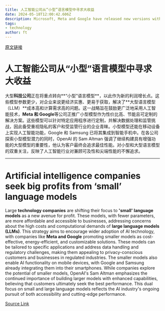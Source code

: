 ```yaml
---
title: 人工智能公司从“小型”语言模型中寻求大收益
date: 2024-05-18T12:00:42.606Z
description: Microsoft, Meta and Google have released new versions with fewer ‘parameters’ that are cheaper to build and train
tags: 
- technology
author: ft
---
```


[原文链接](https://ft.com/content/359a5a31-1ab9-41ea-83aa-5b27d9b24ef9)

# 人工智能公司从“小型”语言模型中寻求大收益

大型**科技公司**正在将重点转向**“小型”语言模型**，以此作为新的利润增长点。这些模型参数更少，对企业来说更经济实惠、更易于获取，解决了**大型语言模型（LLM）**成本高和计算需求高的问题。这一战略旨在鼓励更广泛地采用人工智能技术，**Meta 和 Google**等公司正推广小型模型作为性价比高、节能且可定制的解决方案。这些模型可以针对特定应用程序进行定制，并解决数据处理和监管挑战，因此备受重视隐私的客户和受监管行业的企业青睐。小型模型还能在移动设备上实现人工智能功能，Google 和 Samsung 已将其集成到智能手机中。在各公司探索小型模型潜力的同时，OpenAI 的 Sam Altman 强调了继续构建具有增强功能的大型模型的重要性，他认为客户最终会追求最佳性能。对小型和大型语言模型的双重关注，反映了人工智能行业对兼顾可及性和尖端性能的不懈追求。

---

# Artificial intelligence companies seek big profits from ‘small’ language models

Large **technology companies** are shifting their focus to **'small' language models** as a new avenue for profit. These models, with fewer parameters, are more affordable and accessible to businesses, addressing concerns about the high costs and computational demands of **large language models (LLMs)**. This strategy aims to encourage wider adoption of AI technology, with companies like **Meta and Google** promoting smaller models as cost-effective, energy-efficient, and customizable solutions. These models can be tailored to specific applications and address data handling and regulatory challenges, making them appealing to privacy-conscious customers and businesses in regulated industries. The smaller models also enable AI functionality on mobile devices, with Google and Samsung already integrating them into their smartphones. While companies explore the potential of smaller models, OpenAI's Sam Altman emphasizes the continued importance of building larger models with enhanced capabilities, believing that customers ultimately seek the best performance. This dual focus on small and large language models reflects the AI industry's ongoing pursuit of both accessibility and cutting-edge performance.

[Source Link](https://ft.com/content/359a5a31-1ab9-41ea-83aa-5b27d9b24ef9)


